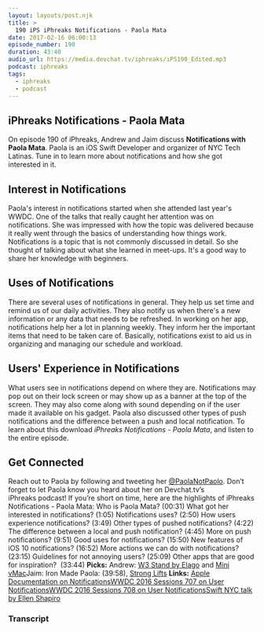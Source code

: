 ```yaml
---
layout: layouts/post.njk
title: >
  190 iPS iPhreaks Notifications - Paola Mata
date: 2017-02-16 06:00:13
episode_number: 190
duration: 43:40
audio_url: https://media.devchat.tv/iphreaks/iPS190_Edited.mp3
podcast: iphreaks
tags:
  - iphreaks
  - podcast
---
```


## iPhreaks Notifications&nbsp;-&nbsp;Paola Mata

On episode 190 of iPhreaks, Andrew and Jaim&nbsp;discuss **Notifications with Paola Mata**. Paola is an iOS Swift Developer and organizer of NYC Tech Latinas. Tune in to learn more about notifications and how she got interested in it.

## Interest in Notifications

Paola's interest in notifications started when she attended last year's WWDC.&nbsp;One of the talks that really caught her attention was on notifications. She was impressed with how the topic was delivered because it really went through the basics of understanding how things work. Notifications is a topic that is not commonly discussed in detail. So she thought of talking about what she learned in meet-ups. It's a good way to share her knowledge with beginners.

## Uses of Notifications

There are several uses of notifications in general. They&nbsp;help us set time and remind us of our daily activities. They also notify us when there's a new information or any data that needs to be refreshed. In working on her app, notifications help her a lot in planning weekly. They&nbsp;inform her the&nbsp;important items that need to be taken care of.&nbsp;Basically, notifications exist to aid us in organizing and managing our schedule and workload.

## Users' Experience in Notifications

What users see in notifications depend on&nbsp;where they are. Notifications may pop out on&nbsp;their lock screen or may show up as a banner at the top of the screen.&nbsp;They may also come along with sound depending on if the user made it available on his gadget. Paola also discussed other types of push notifications and the difference between a push and local notification. To learn about this download&nbsp;_iPhreaks Notifications - Paola Mata_, and listen to the entire episode.

## Get Connected

Reach out to Paola&nbsp;by following and tweeting her [@PaolaNotPaolo](https://twitter.com/PaolaNotPaolo). Don’t forget to let Paola&nbsp;know you heard about her on Devchat.tv’s iPhreaks&nbsp;podcast! If you’re short on time, here are the highlights of iPhreaks Notifications - Paola Mata: Who is Paola Mata? (00:31) What got her interested in notifications? (1:05) Notifications uses? (2:50) How users experience notifications? (3:49) Other types of pushed notifications? (4:22) The difference between a local and push notification? (4:45) More on push notifications? (9:51) Good uses for notifications? (15:50) New features of iOS 10 notifications? (16:52) More actions we can do with notifications? (23:15) Guidelines for not annoying users? (25:09) Other apps that are good for inspiration? &nbsp;(33:44) **Picks:** Andrew:&nbsp;[W3 Stand by Elago](http://www.elagostore.com/stand/w-stand/est-wt3-wh.html)&nbsp;and [Mini vMac](http://www.gryphel.com/c/minivmac/)Jaim: Iron Made Paola: (39:58), [Strong&nbsp;Lifts](https://stronglifts.com/) **Links:** [Apple Documentation on Notifications](https://developer.apple.com/notifications/)[WWDC 2016 Sessions 707 on User Notifications](https://developer.apple.com/videos/play/wwdc2016/707/)[WWDC 2016 Sessions 708 on User Notifications](https://developer.apple.com/videos/play/wwdc2016/708/)[Swift NYC talk by Ellen Shapiro](https://realm.io/news/tryswift-ellen-shapiro-pushing-envelope-ios-10-notifications/)

### Transcript
